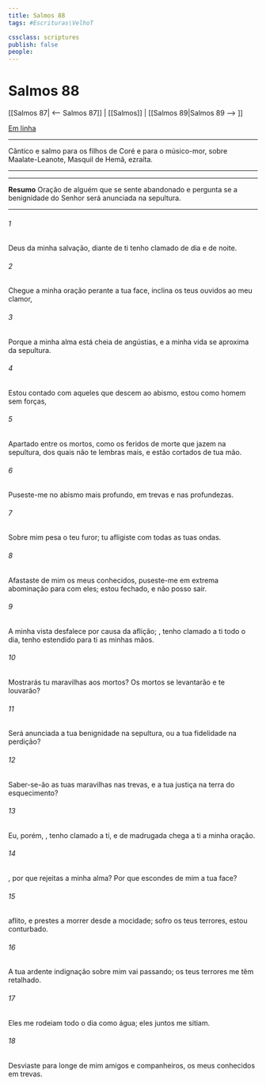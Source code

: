 ```yaml
---
title: Salmos 88
tags: #Escrituras\VelhoT

cssclass: scriptures
publish: false
people:
---
```


# Salmos 88
[[Salmos 87| <-- Salmos 87]] | [[Salmos]] | [[Salmos 89|Salmos 89 --> ]]

[Em linha](https://churchofjesuschrist.org/study/scriptures/ot/ps/88?lang=por)

---
Cântico e salmo para os filhos de Coré e para o músico-mor, sobre Maalate-Leanote, Masquil de Hemã, ezraíta.

---

---
__Resumo__
Oração de alguém que se sente abandonado e pergunta se a benignidade do Senhor será anunciada na sepultura.

---
###### 1 
 Deus da minha salvação, diante de ti tenho clamado de dia e de noite.

###### 2 
Chegue a minha oração perante a tua face, inclina os teus ouvidos ao meu clamor,

###### 3 
Porque a minha alma está cheia de angústias, e a minha vida se aproxima da sepultura.

###### 4 
Estou contado com aqueles que descem ao abismo, estou como homem sem forças,

###### 5 
Apartado entre os mortos, como os feridos de morte que jazem na sepultura, dos quais não te lembras mais, e estão cortados de tua mão.

###### 6 
Puseste-me no abismo mais profundo, em trevas e nas profundezas.

###### 7 
Sobre mim pesa o teu furor; tu  afligiste com todas as tuas ondas. 

###### 8 
Afastaste de mim os meus conhecidos, puseste-me em extrema abominação para com eles; estou fechado, e não posso sair.

###### 9 
A minha vista desfalece por causa da aflição; , tenho clamado a ti todo o dia, tenho estendido para ti as minhas mãos.

###### 10 
Mostrarás tu maravilhas aos mortos? Os mortos se levantarão e te louvarão? 

###### 11 
Será anunciada a tua benignidade na sepultura, ou a tua fidelidade na perdição?

###### 12 
Saber-se-ão as tuas maravilhas nas trevas, e a tua justiça na terra do esquecimento?

###### 13 
Eu, porém, , tenho clamado a ti, e de madrugada chega a ti a minha oração.

###### 14 
, por que rejeitas a minha alma? Por que escondes de mim a tua face?

###### 15 
 aflito, e  prestes a morrer desde a  mocidade;  sofro os teus terrores, estou conturbado.

###### 16 
A tua ardente indignação sobre mim vai passando; os teus terrores me têm retalhado.

###### 17 
Eles me rodeiam todo o dia como água; eles juntos me sitiam.

###### 18 
Desviaste para longe de mim amigos e companheiros,  os meus conhecidos  em trevas.

